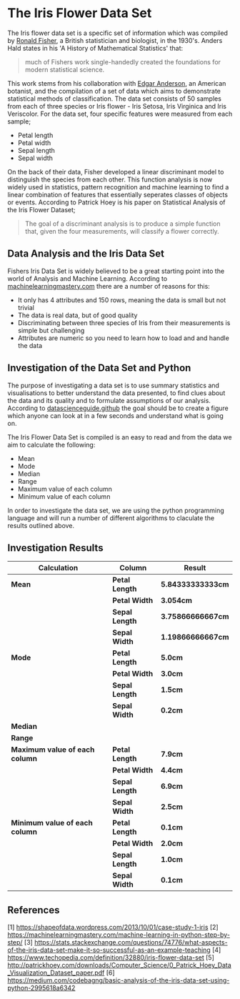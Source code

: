 # The Iris Flower Data Set

The Iris flower data set is a specific set of information which was compiled by [Ronald Fisher](https://en.wikipedia.org/wiki/Ronald_Fisher), a British statistician and biologist, in the 1930's. Anders Hald states in his 'A History of Mathematical Statistics' that: 

> much of Fishers work single-handedly created the foundations for modern statistical science. 

This work stems from his collaboration with [Edgar Anderson](https://en.wikipedia.org/wiki/Edgar_Anderson), an American botanist, and the compilation of a set of data which aims to demonstrate statistical methods of classification. The data set consists of 50 samples from each of three species or Iris flower - Iris Setosa, Iris Virginica and Iris Veriscolor. For the data set, four specific features were measured from each sample;

- Petal length
- Petal width
- Sepal length
- Sepal width

On the back of their data, Fisher developed a linear discriminant model to distinguish the species from each other. This function analysis is now widely used in statistics, pattern recognition and machine learning to find a linear combination of features that essentially seperates classes of objects or events. According to Patrick Hoey is his paper on Statistical Analysis of the Iris Flower Dataset; 

> The goal of a discriminant analysis is to produce a simple function that, given the four measurements, will classify a flower correctly. 

## Data Analysis and the Iris Data Set

Fishers Iris Data Set is widely believed to be a great starting point into the world of Analysis and Machine Learning. According to [machinelearningmastery.com](https://machinelearningmastery.com/machine-learning-in-python-step-by-step/) there are a number of reasons for this:

- It only has 4 attributes and 150 rows, meaning the data is small but not trivial
- The data is real data, but of good quality
- Discriminating between three species of Iris from their measurements is simple but challenging
- Attributes are numeric so you need to learn how to load and and handle the data

## Investigation of the Data Set and Python

The purpose of investigating a data set is to use summary statistics and visualisations to better understand the data presented, to find clues about the data and its quality and to formulate assumptions of our analysis. According to [datascienceguide.github](https://datascienceguide.github.io/exploratory-data-analysis) the goal should be to create a figure which anyone can look at in a few seconds and understand what is going on. 

The Iris Flower Data Set is compiled is an easy to read and from the data we aim to calculate the following:

- Mean
- Mode
- Median
- Range
- Maximum value of each column 
- Minimum value of each column

In order to investigate the data set, we are using the python programming language and will run a number of different algorithms to claculate the results outlined above.   

## Investigation Results

Calculation|Column|Result|
------------|------------|------------|
**Mean**|**Petal Length**|**5.84333333333cm**|
||**Petal Width**|**3.054cm**|
||**Sepal Length**|**3.75866666667cm**|
||**Sepal Width**|**1.19866666667cm**|
**Mode**|**Petal Length**|**5.0cm**|
||**Petal Width**|**3.0cm**|
||**Sepal Length**|**1.5cm**|
||**Sepal Width**|**0.2cm**|
**Median**|
**Range**|
**Maximum value of each column**|**Petal Length**|**7.9cm**|
||**Petal Width**|**4.4cm**|
||**Sepal Length**|**6.9cm**|
||**Sepal Width**|**2.5cm**|
**Minimum value of each column**|**Petal Length**|**0.1cm**|
||**Petal Width**|**2.0cm**|
||**Sepal Length**|**1.0cm**|
||**Sepal Width**|**0.1cm**|


## References
[1] https://shapeofdata.wordpress.com/2013/10/01/case-study-1-iris
[2] https://machinelearningmastery.com/machine-learning-in-python-step-by-step/
[3] https://stats.stackexchange.com/questions/74776/what-aspects-of-the-iris-data-set-make-it-so-successful-as-an-example-teaching
[4] https://www.techopedia.com/definition/32880/iris-flower-data-set
[5] http://patrickhoey.com/downloads/Computer_Science/0_Patrick_Hoey_Data_Visualization_Dataset_paper.pdf
[6] https://medium.com/codebagng/basic-analysis-of-the-iris-data-set-using-python-2995618a6342

